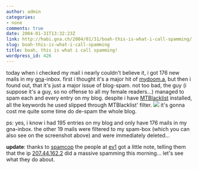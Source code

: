 ```yaml
---
author: admin
categories:
- none
comments: true
date: 2004-01-31T13:32:23Z
link: http://habi.gna.ch/2004/01/31/boah-this-is-what-i-call-spamming/
slug: boah-this-is-what-i-call-spamming
title: boah, this is what i call spamming!
wordpress_id: 426
---
```


today when i checked my mail i nearly couldn't believe it, i got 176 new mails in my [gna](http://gna.ch/)-inbox. first i thought it's a major hit of [mydoom.a](http://de.trendmicro-europe.com/enterprise/security_info/ve_detail.php?VName=WORM_MYDOOM.A), but then i found out, that it's just a major issue of blog-spam.
not too bad, the guy (i suppose it's a guy, so no offense to all my female readers...) managed to spam each and every entry on my blog. despite i have [MTBlacklist](http://www.jayallen.org/projects/mt-blacklist/) installed, all the keywords he used slipped through MTBlacklist' filter.
[![](http://habi.gna.ch/blog/images/multi-spam-tm.jpg)](http://habi.gna.ch/blog/images/multi-spam.jpg)
it's gonna cost me quite some time do de-spam the whole blog.

ps: yes, i know i had 195 entries on my blog and only have 176 mails in my gna-inbox. the other 19 mails were filtered to my spam-box (which you can also see on the screenshot above) and were immediately deleted...

**update**: thanks to [spamcop](http://www.spamcop.net/sc?track=207.44.162.2) the people at [ev1](http://www.ev1.net/english/index.asp) got a little note, telling them that the ip [207.44.162.2](http://207.44.162.2/) did a massive spamming this morning... let's see what they do about.
